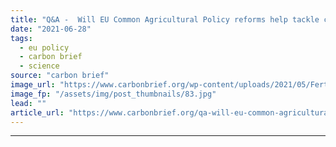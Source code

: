 ```yaml
---
title: "Q&A -  Will EU Common Agricultural Policy reforms help tackle climate change?"
date: "2021-06-28"
tags: 
  - eu policy
  - carbon brief
  - science
source: "carbon brief"
image_url: "https://www.carbonbrief.org/wp-content/uploads/2021/05/Fertiliser-being-sprayed-on-crops-in-France-583x372.jpg"
image_fp: "/assets/img/post_thumbnails/83.jpg"
lead: ""
article_url: "https://www.carbonbrief.org/qa-will-eu-common-agricultural-policy-reforms-help-tackle-climate-change"
---
```


---
